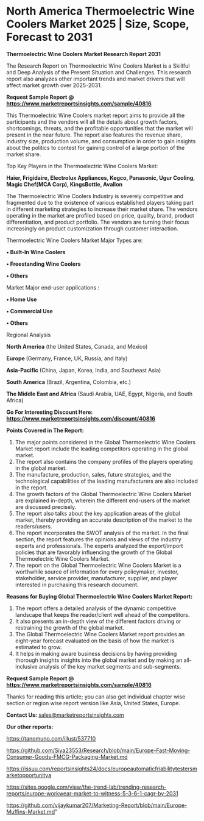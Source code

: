 # North America Thermoelectric Wine Coolers Market 2025 | Size, Scope, Forecast to 2031

<strong>Thermoelectric Wine Coolers Market Research Report 2031</strong>

The Research Report on Thermoelectric Wine Coolers Market is a Skillful and Deep Analysis of the Present Situation and Challenges. This research report also analyzes other important trends and market drivers that will affect market growth over 2025-2031.

<strong>Request Sample Report @ <a href=https://www.marketreportsinsights.com/sample/40816>https://www.marketreportsinsights.com/sample/40816</a></strong>

This Thermoelectric Wine Coolers market report aims to provide all the participants and the vendors will all the details about growth factors, shortcomings, threats, and the profitable opportunities that the market will present in the near future. The report also features the revenue share, industry size, production volume, and consumption in order to gain insights about the politics to contest for gaining control of a large portion of the market share.

Top Key Players in the Thermoelectric Wine Coolers Market:

<strong>Haier, Frigidaire, Electrolux Appliances, Kegco, Panasonic, Ugur Cooling, Magic Chef(MCA Corp), KingsBottle, Avallon</strong>

The Thermoelectric Wine Coolers Industry is severely competitive and fragmented due to the existence of various established players taking part in different marketing strategies to increase their market share. The vendors operating in the market are profiled based on price, quality, brand, product differentiation, and product portfolio. The vendors are turning their focus increasingly on product customization through customer interaction.

Thermoelectric Wine Coolers Market Major Types are:

<strong>•  Built-In Wine Coolers

•  Freestanding Wine Coolers

•  Others</strong>

Market Major end-user applications :

<strong>•  Home Use

•  Commercial Use

•  Others</strong>

Regional Analysis

</u><strong><b>North America</b></strong> (the United States, Canada, and Mexico)

<strong><b>Europe </b></strong>(Germany, France, UK, Russia, and Italy)

<strong><b>Asia-Pacific</b></strong> (China, Japan, Korea, India, and Southeast Asia)

<strong><b>South America</b></strong> (Brazil, Argentina, Colombia, etc.)

<strong><b>The Middle East and Africa</b></strong> (Saudi Arabia, UAE, Egypt, Nigeria, and South Africa)

<strong>Go For Interesting Discount Here: <a href=https://www.marketreportsinsights.com/discount/40816>https://www.marketreportsinsights.com/discount/40816</a></strong>

<strong>Points Covered in The Report:</strong>
<ol>
  <li>The major points considered in the Global Thermoelectric Wine Coolers Market report include the leading competitors operating in the global market.</li>
  <li>The report also contains the company profiles of the players operating in the global market.</li>
  <li>The manufacture, production, sales, future strategies, and the technological capabilities of the leading manufacturers are also included in the report.</li>
  <li>The growth factors of the Global Thermoelectric Wine Coolers Market are explained in-depth, wherein the different end-users of the market are discussed precisely.</li>
  <li>The report also talks about the key application areas of the global market, thereby providing an accurate description of the market to the readers/users.</li>
  <li>The report incorporates the SWOT analysis of the market. In the final section, the report features the opinions and views of the industry experts and professionals. The experts analyzed the export/import policies that are favorably influencing the growth of the Global Thermoelectric Wine Coolers Market.</li>
  <li>The report on the Global Thermoelectric Wine Coolers Market is a worthwhile source of information for every policymaker, investor, stakeholder, service provider, manufacturer, supplier, and player interested in purchasing this research document.</li>
</ol>
<strong>Reasons for Buying Global Thermoelectric Wine Coolers Market Report:</strong>

<ol>
  <li>The report offers a detailed analysis of the dynamic competitive landscape that keeps the reader/client well ahead of the competitors.</li>
  <li>It also presents an in-depth view of the different factors driving or restraining the growth of the global market.</li>
  <li>The Global Thermoelectric Wine Coolers Market report provides an eight-year forecast evaluated on the basis of how the market is estimated to grow.</li>
  <li>It helps in making aware business decisions by having providing thorough insights insights into the global market and by making an all-inclusive analysis of the key market segments and sub-segments.</li>
</ol>
<strong>Request Sample Report @ <a href=https://www.marketreportsinsights.com/sample/40816>https://www.marketreportsinsights.com/sample/40816</a></strong>


Thanks for reading this article; you can also get individual chapter wise section or region wise report version like Asia, United States, Europe.

<strong>Contact Us:</strong>
sales@marketreportsinsights.com

<strong>Our other reports:</strong>

<a href=https://tanomuno.com/illust/537710>https://tanomuno.com/illust/537710</a>

<a href=https://github.com/Siya23553/Research/blob/main/Europe-Fast-Moving-Consumer-Goods-FMCG-Packaging-Market.md>https://github.com/Siya23553/Research/blob/main/Europe-Fast-Moving-Consumer-Goods-FMCG-Packaging-Market.md</a>

<a href=https://issuu.com/reportsinsights24/docs/europeautomaticfriabilitytestersmarketopportunitya>https://issuu.com/reportsinsights24/docs/europeautomaticfriabilitytestersmarketopportunitya</a>

<a href=https://sites.google.com/view/the-trend-lab/trending-research-reports/europe-workwear-market-to-witness-5-3-6-1-cagr-by-2031>https://sites.google.com/view/the-trend-lab/trending-research-reports/europe-workwear-market-to-witness-5-3-6-1-cagr-by-2031</a>

<a href=https://github.com/vijaykumar207/Marketing-Report/blob/main/Europe-Muffins-Market.md>https://github.com/vijaykumar207/Marketing-Report/blob/main/Europe-Muffins-Market.md</a>"

